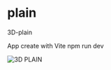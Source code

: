 # plain
3D-plain

App create with Vite
npm run dev

![3D PLAIN](https://i.postimg.cc/BQxFLJ5h/Sn-mek-obrazovky-2023-11-20-103107.png)
